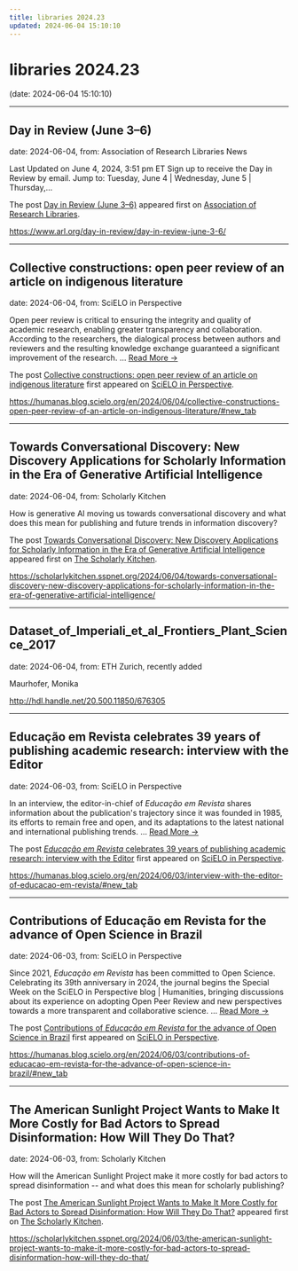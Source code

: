 ```yaml
---
title: libraries 2024.23
updated: 2024-06-04 15:10:10
---
```


# libraries 2024.23

(date: 2024-06-04 15:10:10)

---

## Day in Review (June 3–6)

date: 2024-06-04, from: Association of Research Libraries News

<p>Last Updated on June 4, 2024, 3:51 pm ET Sign up to receive the Day in Review by email. Jump to: Tuesday, June 4 &#124; Wednesday, June 5 &#124; Thursday,...</p>
<p>The post <a href="https://www.arl.org/day-in-review/day-in-review-june-3-6/">Day in Review (June 3–6)</a> appeared first on <a href="https://www.arl.org">Association of Research Libraries</a>.</p>
 

<https://www.arl.org/day-in-review/day-in-review-june-3-6/>

---

## Collective constructions: open peer review of an article on indigenous literature

date: 2024-06-04, from: SciELO in Perspective

<p>Open peer review is critical to ensuring the integrity and quality of academic research, enabling greater transparency and collaboration. According to the researchers, the dialogical process between authors and reviewers and the resulting knowledge exchange guaranteed a significant improvement of the research. <span class="ellipsis">&#8230;</span> <span class="more-link-wrap"><a href="https://humanas.blog.scielo.org/en/2024/06/04/collective-constructions-open-peer-review-of-an-article-on-indigenous-literature/#new_tab" class="more-link"><span>Read More &#8594;</span></a></span></p>
<p>The post <a href="https://humanas.blog.scielo.org/en/2024/06/04/collective-constructions-open-peer-review-of-an-article-on-indigenous-literature/#new_tab">Collective constructions: open peer review of an article on indigenous literature</a> first appeared on <a href="https://blog.scielo.org/en">SciELO in Perspective</a>.</p> 

<https://humanas.blog.scielo.org/en/2024/06/04/collective-constructions-open-peer-review-of-an-article-on-indigenous-literature/#new_tab>

---

## Towards Conversational Discovery: New Discovery Applications for Scholarly Information in the Era of Generative Artificial Intelligence

date: 2024-06-04, from: Scholarly Kitchen

<p>How is generative AI  moving us towards conversational discovery and what does this mean for publishing and future trends in information discovery?</p>
<p>The post <a href="https://scholarlykitchen.sspnet.org/2024/06/04/towards-conversational-discovery-new-discovery-applications-for-scholarly-information-in-the-era-of-generative-artificial-intelligence/">Towards Conversational Discovery: New Discovery Applications for Scholarly Information in the Era of Generative Artificial Intelligence</a> appeared first on <a href="https://scholarlykitchen.sspnet.org">The Scholarly Kitchen</a>.</p>
 

<https://scholarlykitchen.sspnet.org/2024/06/04/towards-conversational-discovery-new-discovery-applications-for-scholarly-information-in-the-era-of-generative-artificial-intelligence/>

---

## Dataset_of_Imperiali_et_al_Frontiers_Plant_Science_2017

date: 2024-06-04, from: ETH Zurich, recently added

Maurhofer, Monika 

<http://hdl.handle.net/20.500.11850/676305>

---

## Educação em Revista celebrates 39 years of publishing academic research: interview with the Editor

date: 2024-06-03, from: SciELO in Perspective

<p>In an interview, the editor-in-chief of <em>Educação em Revista</em> shares information about the publication's trajectory since it was founded in 1985, its efforts to remain free and open, and its adaptations to the latest national and international publishing trends. <span class="ellipsis">&#8230;</span> <span class="more-link-wrap"><a href="https://humanas.blog.scielo.org/en/2024/06/03/interview-with-the-editor-of-educacao-em-revista/#new_tab" class="more-link"><span>Read More &#8594;</span></a></span></p>
<p>The post <a href="https://humanas.blog.scielo.org/en/2024/06/03/interview-with-the-editor-of-educacao-em-revista/#new_tab"><em>Educação em Revista</em> celebrates 39 years of publishing academic research: interview with the Editor</a> first appeared on <a href="https://blog.scielo.org/en">SciELO in Perspective</a>.</p> 

<https://humanas.blog.scielo.org/en/2024/06/03/interview-with-the-editor-of-educacao-em-revista/#new_tab>

---

## Contributions of Educação em Revista for the advance of Open Science in Brazil

date: 2024-06-03, from: SciELO in Perspective

<p>Since 2021, <em>Educação em Revista</em> has been committed to Open Science. Celebrating its 39th anniversary in 2024, the journal begins the Special Week on the SciELO in Perspective blog &#124; Humanities, bringing discussions about its experience on adopting Open Peer Review and new perspectives towards a more transparent and collaborative science. <span class="ellipsis">&#8230;</span> <span class="more-link-wrap"><a href="https://humanas.blog.scielo.org/en/2024/06/03/contributions-of-educacao-em-revista-for-the-advance-of-open-science-in-brazil/#new_tab" class="more-link"><span>Read More &#8594;</span></a></span></p>
<p>The post <a href="https://humanas.blog.scielo.org/en/2024/06/03/contributions-of-educacao-em-revista-for-the-advance-of-open-science-in-brazil/#new_tab">Contributions of <em>Educação em Revista</em> for the advance of Open Science in Brazil</a> first appeared on <a href="https://blog.scielo.org/en">SciELO in Perspective</a>.</p> 

<https://humanas.blog.scielo.org/en/2024/06/03/contributions-of-educacao-em-revista-for-the-advance-of-open-science-in-brazil/#new_tab>

---

## The American Sunlight Project Wants to Make It More Costly for Bad Actors to Spread Disinformation: How Will They Do That?

date: 2024-06-03, from: Scholarly Kitchen

<p>How will the American Sunlight Project make it more costly for bad actors to spread disinformation -- and what does this mean for scholarly publishing?</p>
<p>The post <a href="https://scholarlykitchen.sspnet.org/2024/06/03/the-american-sunlight-project-wants-to-make-it-more-costly-for-bad-actors-to-spread-disinformation-how-will-they-do-that/">The American Sunlight Project Wants to Make It More Costly for Bad Actors to Spread Disinformation: How Will They Do That?</a> appeared first on <a href="https://scholarlykitchen.sspnet.org">The Scholarly Kitchen</a>.</p>
 

<https://scholarlykitchen.sspnet.org/2024/06/03/the-american-sunlight-project-wants-to-make-it-more-costly-for-bad-actors-to-spread-disinformation-how-will-they-do-that/>

